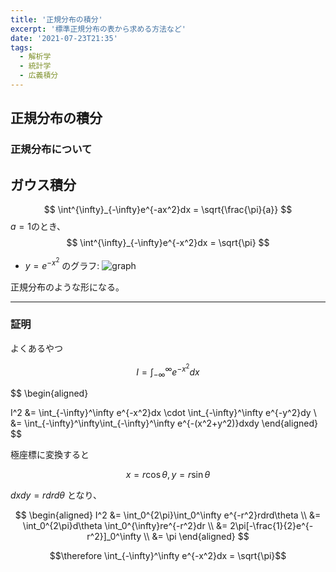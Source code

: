 ```yaml
---
title: '正規分布の積分'
excerpt: '標準正規分布の表から求める方法など'
date: '2021-07-23T21:35'
tags:
  - 解析学
  - 統計学
  - 広義積分
---
```


## 正規分布の積分
### 正規分布について

## ガウス積分

$$
\int^{\infty}_{-\infty}e^{-ax^2}dx = \sqrt{\frac{\pi}{a}}
$$
$a = 1$のとき、
$$
\int^{\infty}_{-\infty}e^{-x^2}dx = \sqrt{\pi}
$$

- $y = e^{-x^2}$ のグラフ:
![graph](https://res.cloudinary.com/ddaz9etkx/image/upload/v1626795651/gauss_mrroby.png)

正規分布のような形になる。

<hr>

### 証明


よくあるやつ

$$
I = \int_{-\infty}^\infty e^{-x^2}dx
$$

$$
\begin{aligned}

I^2 &= \int_{-\infty}^\infty e^{-x^2}dx \cdot \int_{-\infty}^\infty e^{-y^2}dy \\
&= \int_{-\infty}^\infty\int_{-\infty}^\infty e^{-(x^2+y^2)}dxdy
\end{aligned}
$$

極座標に変換すると

$$
x=r\cos\theta, y=r\sin\theta
$$

$dxdy = rdrd\theta$ となり、

$$
\begin{aligned}
I^2 &= \int_0^{2\pi}\int_0^\infty e^{-r^2}rdrd\theta \\
&= \int_0^{2\pi}d\theta \int_0^{\infty}re^{-r^2}dr \\
&= 2\pi[-\frac{1}{2}e^{-r^2}]_0^\infty \\
&= \pi
\end{aligned}
$$

$$\therefore  \int_{-\infty}^\infty e^{-x^2}dx = \sqrt{\pi}$$
